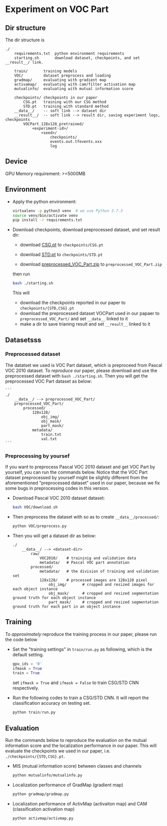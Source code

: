 # Experiment on VOC Part

## Dir structure

The dir structure is

```
./
    requirements.txt  python environment requirements
    starting.sh       download dataset, checkpoints, and set __result__/ link.

    train/       training models
    VOC/         dataset preprocess and loading
    gradmap/     evaluating with gradient map
    activamap/   evaluating with cam/filter activation map
    mutualinfo/  evaluating with mutual information score

    checkpoints/ checkpoints in our paper
        CSG.pt   training with our CSG method
        STD.pt   training with standard method
    __data__/    -- soft link --> dataset dir
    __result__/  -- soft link --> result dir, saving experiment logs, checkpoints
        VOCPart_128x128_pretrained/
            <experiment-id>/
                <seed>/
                    checkpoints/
                    events.out.tfevents.xxx
                    log

```

## Device

GPU Memory requirement: >=5000MB

## Environment

* Apply the python environment:

    ```bash
    virtualenv -p python3 venv  # we use Python 3.7.3
    source venv/bin/activate venv
    pip install -r requirements.txt
    ```

* Download checkpoints, download preprocessed dataset, and set result dir:

    * download [CSG.pt](https://drive.google.com/file/d/1nAAhePSoF0enexKKskzc0QEUObhwbUNx/view?usp=drive_link) to `checkpoints/CSG.pt`
  
    * download [STD.pt](https://drive.google.com/file/d/1013ySsHjF8wxLZEfWeTeDENaa5NH8Ln3/view?usp=drive_link) to `checkpoints/STD.pt`

    * download [preprocessed_VOC_Part.zip](https://drive.google.com/file/d/16r6kGn0W2kOoxkZgKNvsuBz0oh81h8Iy/view?usp=drive_link) to `preprocessed_VOC_Part.zip`

    then run

    ```bash
    bash ./starting.sh
    ```

    This will

    * download the checkpoints reported in our paper to `checkpoints/{STD,CSG}.pt`
    * download the preprocessed dataset VOCPart used in our papaer to `preprocessed_VOC_Part/` and set `__data__` linked to it
    * make a dir to save trianing result and set `__result__` linked to it


## Datasetsss

### Preprocessed dataset

The datatset we used is VOC Part dataset, which is preproceed from Pascal VOC 2010 dataset. To *reproduce* our paper, please download and use the preprocessed dataset with `bash ./starting.sh`. Then you will get the preprocessed VOC Part dataset as below:

    ```
    ./
        __data__/ --> preprocessed_VOC_Part/
        preprocessed_VOC_Part/
            processed/
                128x128/
                    obj_img/
                    obj_mask/
                    part_mask/
                metadata/
                    train.txt
                    val.txt
    ```

### Preprocessing by yoursef

If you want to preprocess Pascal VOC 2010 dataset and get VOC Part by yourself, you can run the commands below. Notice that the VOC Part dataset preprocessed by yourself might be slightly different from the aforementioned "preprocessed dataset" used in our paper, because we fix some bugs in preprocessing codes in this version.

* Download Pascal VOC 2010 dataset dataset:

    ```bash
    bash VOC/download.sh
    ```

* Then preprocess the dataset with so as to create `__data__/processed/`:

    ```bash
    python VOC/preprocess.py
    ```

* Then you will get a dataset dir as below:

    ```
    ./
        __data__/ --> <dataset-dir>
            raw/
                VOC2010/    # traininig and validation data
                metadata/   # Pascal VOC part annotation
            processed/
                metadata/   # the division of training and validation set
                128x128/    # processed images are 128x128 pixel
                    obj_img/       # cropped and resized images for each object instance
                    obj_mask/      # cropped and resized segmentation ground truth for each object instance
                    part_mask/     # cropped and resized segmentation ground truth for each part in an object instance
    ```

## Training

To *approximately* reproduce the training process in our paper, please run the code below

* Set the "training settings" in  `train/run.py` as following, which is the default setting.

    ```python
    gpu_ids = '0'
    ifmask = True
    train = True
    ```

    set `ifmask = True` and `ifmask = False` to train CSG/STD CNN respectively.

* Run the following codes to train a CSG/STD CNN. It will report the classification accuracy on testing set.

    ```python
    python train/run.py
    ```

## Evaluation

Run the commands below to reproduce the evaluation on the mutual information score and the localization performance in our paper. This will evaluate the checkpoints we used in our paper, i.e. `./checkpoints/{STD,CSG}.pt`.

* MIS (mutual information score) between classes and channels

    ```bash
    python mutualinfo/mutualinfo.py
    ```

* Localization performance of GradMap (gradient map)

    ```bash
    python gradmap/gradmap.py
    ```

* Localization performance of ActivMap (activaiton map) and CAM (classification activation map)

    ```bash
    python activmap/activmap.py
    ```
